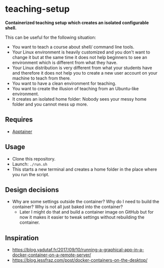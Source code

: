 # teaching-setup

**Containerized teaching setup which creates an isolated configurable shell.**

This can be useful for the following situation:
- You want to teach a course about shell/ command line tools.
- Your Linux environment is heavily customized and you don't want to change it
  but at the same time it does not help beginners to see an environment which is
  different from what they have.
- Your Linux distribution is very different from what your students have and therefore
  it does not help you to create a new user account on your machine to teach from there.
- You want to have a clean environment for teaching.
- You want to create the illusion of teaching from an Ubuntu-like environment.
- It creates an isolated home folder: Nobody sees your messy home folder and you cannot mess up more.


## Requires

- [Apptainer](https://apptainer.org/)


## Usage

- Clone this repository.
- Launch: `./run.sh`
- This starts a new terminal and creates a home folder in the place where you run the script.


## Design decisions

- Why are some settings outside the container? Why do I need to build the container? Why is not all just baked into the container?
  - Later I might do that and build a container image on GitHub but for now it
    makes it easier to tweak settings without rebuilding the container.


## Inspiration

- https://blog.yadutaf.fr/2017/09/10/running-a-graphical-app-in-a-docker-container-on-a-remote-server/
- https://blog.jessfraz.com/post/docker-containers-on-the-desktop/
